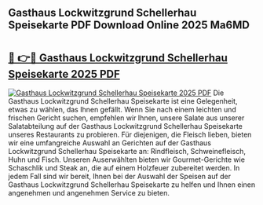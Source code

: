 ## Gasthaus Lockwitzgrund Schellerhau Speisekarte PDF Download Online 2025 Ma6MD

# <h2><a href="http://gccb6o6.nevu.top/?p=Gasthaus+Lockwitzgrund+Schellerhau+Speisekarte">🔗 👉🔴 Gasthaus Lockwitzgrund Schellerhau Speisekarte 2025 PDF</a></h2>

[![Gasthaus Lockwitzgrund Schellerhau Speisekarte 2025 PDF](https://i.imgur.com/dBaPXMq.png)](http://gccb6o6.nevu.top/?p=Gasthaus+Lockwitzgrund+Schellerhau+Speisekarte)
Die Gasthaus Lockwitzgrund Schellerhau Speisekarte ist eine Gelegenheit, etwas zu wählen, das Ihnen gefällt. Wenn Sie nach einem leichten und frischen Gericht suchen, empfehlen wir Ihnen, unsere Salate aus unserer Salatabteilung auf der Gasthaus Lockwitzgrund Schellerhau Speisekarte unseres Restaurants zu probieren. Für diejenigen, die Fleisch lieben, bieten wir eine umfangreiche Auswahl an Gerichten auf der Gasthaus Lockwitzgrund Schellerhau Speisekarte an: Rindfleisch, Schweinefleisch, Huhn und Fisch. Unseren Auserwählten bieten wir Gourmet-Gerichte wie Schaschlik und Steak an, die auf einem Holzfeuer zubereitet werden. In jedem Fall sind wir bereit, Ihnen bei der Auswahl der Speisen auf der Gasthaus Lockwitzgrund Schellerhau Speisekarte zu helfen und Ihnen einen angenehmen und angenehmen Service zu bieten.
